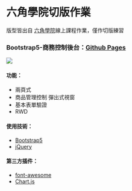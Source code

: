 # 六角學院切版作業
版型皆出自 [六角學院](https://www.hexschool.com/)線上課程作業，僅作切版練習
### Bootstrap5-商務控制後台：[Github Pages](https://joyun25.github.io/business-control-backstage/)
![](https://i.imgur.com/3Y5CPLE.png)
#### 功能：
- 兩頁式
- 商品管理控制 彈出式視窗
- 基本表單驗證
- RWD
#### 使用技術：
- [Bootstrap5](https://getbootstrap.com/docs/5.0/getting-started/introduction/)
- [jQuery](https://jquery.com/)
#### 第三方插件：
- [font-awesome](https://fontawesome.com/)
- [Chart.js](https://www.chartjs.org/)
